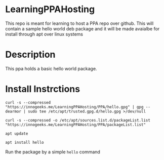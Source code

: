 # LearningPPAHosting
This repo is meant for learning to host a PPA repo over github. This will contain a sample hello world deb package and it will be made avaialbe for install through apt over linux systems

# Description

This ppa holds a basic hello world package.

# Install Instrctions

```curl -s --compressed "https://innogeeks.me/LearningPPAHosting/PPA/hello.gpg" | gpg --dearmor | sudo tee /etc/apt/trusted.gpg.d/hello.gpg >/dev/null```

`curl -s --compressed -o /etc/apt/sources.list.d/packageList.list "https://innogeeks.me/LearningPPAHosting/PPA/packageList.list"`

`apt update`

`apt install hello`

Run the package by a simple `hello` command
